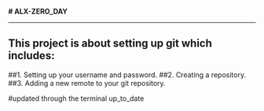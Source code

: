 **# ALX-ZERO_DAY**
___
## This project is about setting up git which includes:
##1. Setting up your username and password.
##2. Creating a repository.
##3. Adding a new remote to your git repository.

#updated through the terminal up_to_date

